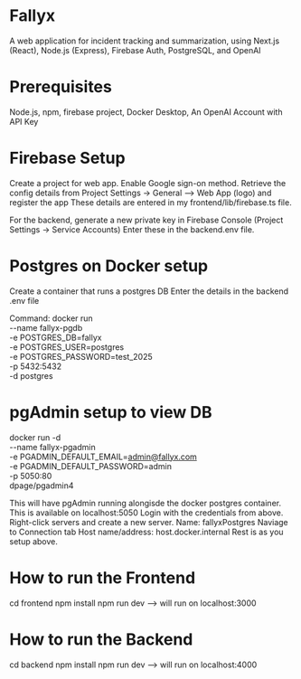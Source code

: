 # Fallyx
A web application for incident tracking and summarization, using Next.js (React), Node.js (Express), Firebase Auth, PostgreSQL, and OpenAI

# Prerequisites
Node.js, npm, firebase project, Docker Desktop, An OpenAI Account with API Key

# Firebase Setup
Create a project for web app.
Enable Google sign-on method. 
Retrieve the config details from Project Settings -> General --> Web App (logo) and register the app
These details are entered in my frontend/lib/firebase.ts file.

For the backend, generate a new private key in Firebase Console (Project Settings -> Service Accounts)
Enter these in the backend.env file.

# Postgres on Docker setup
Create a container that runs a postgres DB
Enter the details in the backend .env file

Command:
docker run \
  --name fallyx-pgdb \
  -e POSTGRES_DB=fallyx \
  -e POSTGRES_USER=postgres \
  -e POSTGRES_PASSWORD=test_2025 \
  -p 5432:5432 \
  -d postgres

# pgAdmin setup to view DB
docker run -d \
  --name fallyx-pgadmin \
  -e PGADMIN_DEFAULT_EMAIL=admin@fallyx.com \
  -e PGADMIN_DEFAULT_PASSWORD=admin \
  -p 5050:80 \
  dpage/pgadmin4

This will have pgAdmin running alongisde the docker postgres container.
This is available on localhost:5050
Login with the credentials from above.
Right-click servers and create a new server.
Name: fallyxPostgres
Naviage to Connection tab
Host name/address: host.docker.internal
Rest is as you setup above.

# How to run the Frontend
cd frontend
npm install
npm run dev
--> will run on localhost:3000

# How to run the Backend
cd backend
npm install
npm run dev
--> will run on localhost:4000